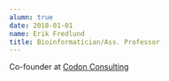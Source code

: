 ```yaml
---
alumn: true
date: 2018-01-01
name: Erik Fredlund
title: Bioinformatician/Ass. Professor
---
```

Co-founder at <a href="https://codon.se/">Codon Consulting</a> 
